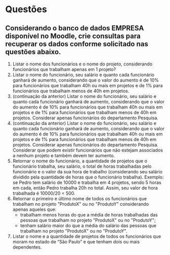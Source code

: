# Questões
## Considerando o banco de dados EMPRESA disponível no Moodle, crie consultas para recuperar os dados conforme solicitado nas questões abaixo.
1. Listar o nome dos funcionários e o nome do projeto, considerando funcionários que trabalham apenas
em 1 projeto?
2. Listar o nome do funcionário, seu salário e quanto cada funcionário ganhará de aumento, considerando
que o valor do aumento é de 10% para funcionários que trabalham 40h ou mais em projetos e de 1%
para funcionários que trabalham menos de 40h em projetos.
3. (continuação da anterior) Listar o nome do funcionário, seu salário e quanto cada funcionário ganhará
de aumento, considerando que o valor do aumento é de 10% para funcionários que trabalham 40h ou
mais em projetos e de 1% para funcionários que trabalham menos de 40h em projetos. Considerar
apenas funcionários do departamento Pesquisa.
4. (continuação da anterior) Listar o nome do funcionário, seu salário e quanto cada funcionário ganhará
de aumento, considerando que o valor do aumento é de 10% para funcionários que trabalham 40h ou
mais em projetos e de 1% para funcionários que trabalham menos de 40h em projetos. Considerar
apenas funcionários do departamento Pesquisa. Considerar que podem existir funcionários que não
estejam associados a nenhum projeto e também devem ter aumento.
5. Retornar o nome do funcionário, a quantidade de projetos que o funcionário trabalha, seu salário, o
total de horas trabalhadas pelo funcionário e o valor da sua hora de trabalho (considerando seu salário
dividido pela quantidade de horas que o funcionário trabalha). Exemplo: se Pedro tem salário de 10000
e trabalha em 4 projetos, sendo 5 horas em cada, então Pedro trabalha 20h no total. Assim, seu valor de
hora trabalhada é 10000/20 = 500.
6. Retornar o primeiro e último nome de todos os funcionários que trabalham no projeto "ProdutoX" ou
no "ProdutoY" considerando apenas aqueles que:
    - trabalham menos horas do que a média de horas trabalhadas das pessoas que trabalham no projeto "ProdutoX" ou no "ProdutoY";
    - tenham salário maior do que a média do salário das pessoas que trabalham no projeto
"ProdutoX" ou no "ProdutoY".
7. Listar o nome e a quantidade de projetos de todos os funcionários que moram no estado de “São Paulo”
e que tenham dois ou mais dependentes.